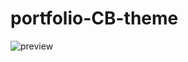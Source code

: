 # portfolio-CB-theme

![preview](https://github.com/mdzamanit/portfolio-CB-theme/assets/154988583/6af5fb6a-bccb-4ce9-8e8a-cea12afda2aa)
